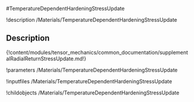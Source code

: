 <!-- MOOSE Object Documentation Stub: Remove this when content is added. -->
#TemperatureDependentHardeningStressUpdate

!description /Materials/TemperatureDependentHardeningStressUpdate

## Description
{!content/modules/tensor_mechanics/common_documentation/supplementalRadialReturnStressUpdate.md!}

!parameters /Materials/TemperatureDependentHardeningStressUpdate

!inputfiles /Materials/TemperatureDependentHardeningStressUpdate

!childobjects /Materials/TemperatureDependentHardeningStressUpdate
